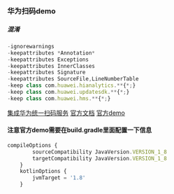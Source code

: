 ### 华为扫码demo

##### 混淆
```js
-ignorewarnings
-keepattributes *Annotation*
-keepattributes Exceptions
-keepattributes InnerClasses
-keepattributes Signature
-keepattributes SourceFile,LineNumberTable
-keep class com.huawei.hianalytics.**{*;}
-keep class com.huawei.updatesdk.**{*;}
-keep class com.huawei.hms.**{*;}
```

[集成华为统一扫码服务](https://developer.huawei.com/consumer/cn/forum/topic/0203318506342430030)
[官方文档](https://developer.huawei.com/consumer/cn/doc/development/HMSCore-Guides/service-introduction-0000001050041994)
[官方demo](https://gitee.com/hms-core/hms-scan-demo/tree/master)
#### 注意官方demo需要在build.gradle里面配置一下信息
```js
compileOptions {
        sourceCompatibility JavaVersion.VERSION_1_8
        targetCompatibility JavaVersion.VERSION_1_8
    }
    kotlinOptions {
        jvmTarget = '1.8'
    }
```